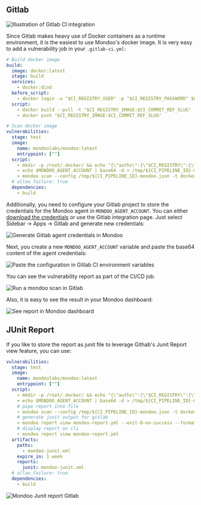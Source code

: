 ## Gitlab

![Illustration of Gitlab CI integration](../../assets/integration-gitlabci.png)

Since Gitlab makes heavy use of Docker containers as a runtime environment, it is the easiest to use Mondoo's docker image. It is very easy to add a vulnerability job in your `.gitlab-ci.yml`:

```yaml
# Build docker image
build:
  image: docker:latest
  stage: build
  services:
    - docker:dind
  before_script:
    - docker login -u "$CI_REGISTRY_USER" -p "$CI_REGISTRY_PASSWORD" $CI_REGISTRY
  script:
    - docker build --pull -t "$CI_REGISTRY_IMAGE:$CI_COMMIT_REF_SLUG" .
    - docker push "$CI_REGISTRY_IMAGE:$CI_COMMIT_REF_SLUG"

# Scan docker image
vulnerabilities:
  stage: test
  image:
    name: mondoolabs/mondoo:latest
    entrypoint: [""]
  script:
    - mkdir -p /root/.docker/ && echo "{\"auths\":{\"$CI_REGISTRY\":{\"username\":\"$CI_REGISTRY_USER\",\"password\":\"$CI_REGISTRY_PASSWORD\"}}}" > /root/.docker/config.json
    - echo $MONDOO_AGENT_ACCOUNT | base64 -d > /tmp/${CI_PIPELINE_ID}-mondoo.json
    - mondoo scan --config /tmp/${CI_PIPELINE_ID}-mondoo.json -t docker://${CI_REGISTRY_IMAGE}:${CI_COMMIT_REF_SLUG}
  # allow_failure: true
  dependencies:
    - build
```

Additionally, you need to configure your Gitlab project to store the credentials for the Mondoo agent in `MONDOO_AGENT_ACCOUNT`. You can either [download the credentials](../../agent/installation/registration) or use the Gitlab integration page. Just select Sidebar -> Apps -> Gitlab and generate new credentials:

![Generate Gitlab agent credentials in Mondoo](../../assets/mondoo-cicd-gitlab-config-token.png)

Next, you create a new `MONDOO_AGENT_ACCOUNT` variable and paste the base64 content of the agent credentials:

![Paste the configuration in Gitlab CI environment variables](../../assets/mondoo-cicd-gitlab-config.png)

You can see the vulnerability report as part of the CI/CD job.

![Run a mondoo scan in Gitlab](../../assets/mondoo-cicd-gitlab-result-text.png)

Also, it is easy to see the result in your Mondoo dashboard:

![See report in Mondoo dashboard](../../assets/mondoo-cicd-gitlab-result-dashboard.png)


## JUnit Report

If you like to store the report as junit file to leverage Githab's Junit Report view feature, you can use:

```yaml
vulnerabilities:
  stage: test
  image:
    name: mondoolabs/mondoo:latest
    entrypoint: [""]
  script:
    - mkdir -p /root/.docker/ && echo "{\"auths\":{\"$CI_REGISTRY\":{\"username\":\"$CI_REGISTRY_USER\",\"password\":\"$CI_REGISTRY_PASSWORD\"}}}" > /root/.docker/config.json
    - echo $MONDOO_AGENT_ACCOUNT | base64 -d > /tmp/${CI_PIPELINE_ID}-mondoo.json
    # pipe report into file
    - mondoo scan --config /tmp/${CI_PIPELINE_ID}-mondoo.json -t docker://${CI_REGISTRY_IMAGE}:${CI_COMMIT_REF_SLUG} --exit-0-on-success --format yaml > mondoo-report.yml
    # generate junit output for gitlab
    - mondoo report view mondoo-report.yml --exit-0-on-success --format junit > mondoo-junit.xml
    # display report on cli
    - mondoo report view mondoo-report.yml
  artifacts:
    paths:
      - mondoo-junit.xml
    expire_in: 1 week
    reports:
      junit: mondoo-junit.xml
  # allow_failure: true
  dependencies:
    - build
```


![Mondoo Junit report Gitlab](../../assets/mondoo-cicd-gitlab-result-junit.png)